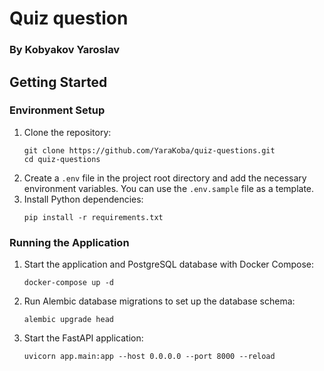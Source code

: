 # Quiz question
### By Kobyakov Yaroslav



## Getting Started
### Environment Setup
1. Clone the repository:
    ```commandline
    git clone https://github.com/YaraKoba/quiz-questions.git
    cd quiz-questions
    ```
2. Create a `.env` file in the project root directory and add the necessary environment variables. You can use the `.env.sample` file as a template.
3. Install Python dependencies:
    ```commandline
    pip install -r requirements.txt
    ```
### Running the Application
1. Start the application and PostgreSQL database with Docker Compose:

    ```commandline
    docker-compose up -d
    ```
2. Run Alembic database migrations to set up the database schema:
    ```commandline
    alembic upgrade head
    ```
3. Start the FastAPI application:
    ```commandline
    uvicorn app.main:app --host 0.0.0.0 --port 8000 --reload
    ```

